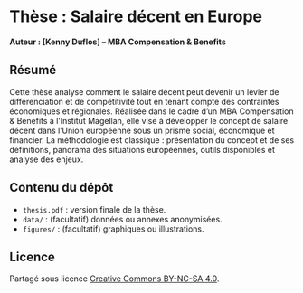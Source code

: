 # Thèse : Salaire décent en Europe
**Auteur : [Kenny Duflos] – MBA Compensation & Benefits**

## Résumé
Cette thèse analyse comment le salaire décent peut devenir un levier de différenciation et de compétitivité tout en tenant compte des contraintes économiques et régionales.
Réalisée dans le cadre d’un MBA Compensation & Benefits à l’Institut Magellan, elle vise à développer le concept de salaire décent dans l’Union européenne sous un prisme social, économique et financier. La méthodologie est classique : présentation du concept et de ses définitions, panorama des situations européennes, outils disponibles et analyse des enjeux.

## Contenu du dépôt
- `thesis.pdf` : version finale de la thèse.
- `data/` : (facultatif) données ou annexes anonymisées.
- `figures/` : (facultatif) graphiques ou illustrations.

## Licence
Partagé sous licence [Creative Commons BY-NC-SA 4.0](https://creativecommons.org/licenses/by-nc-sa/4.0/deed.fr).

